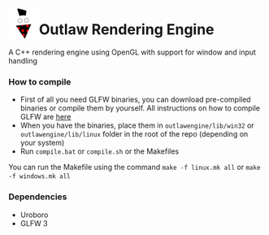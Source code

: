 <a href="url"><img src="https://github.com/mattiaisgro/outlawengine/blob/master/outlaw.png" align="left" width="60" ></a>
# Outlaw Rendering Engine

A C++ rendering engine using OpenGL with support for window and input handling

### How to compile
* First of all you need GLFW binaries, you can download pre-compiled binaries or compile them by yourself.
All instructions on how to compile GLFW are [here](http://glfw.org)
* When you have the binaries, place them in `outlawengine/lib/win32` or `outlawengine/lib/linux` folder in the root of the repo (depending on your system)
* Run `compile.bat` or `compile.sh` or the Makefiles

You can run the Makefile using the command
`make -f linux.mk all`
or
`make -f windows.mk all`

### Dependencies
* Uroboro
* GLFW 3

